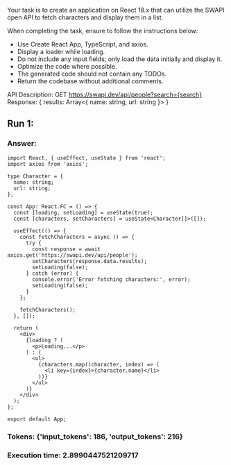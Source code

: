 Your task is to create an application on React 18.x that can utilize the SWAPI open API to fetch characters and display them in a list.

When completing the task, ensure to follow the instructions below:
- Use Create React App, TypeScript, and axios.
- Display a loader while loading.
- Do not include any input fields; only load the data initially and display it.
- Optimize the code where possible.
- The generated code should not contain any TODOs.
- Return the codebase without additional comments.

API Description:
GET https://swapi.dev/api/people?search={search}
Response:
{ results: Array<{ name: string, url: string }> }

## Run 1:
### Answer:
```tsx
import React, { useEffect, useState } from 'react';
import axios from 'axios';

type Character = {
  name: string;
  url: string;
};

const App: React.FC = () => {
  const [loading, setLoading] = useState(true);
  const [characters, setCharacters] = useState<Character[]>([]);

  useEffect(() => {
    const fetchCharacters = async () => {
      try {
        const response = await axios.get('https://swapi.dev/api/people');
        setCharacters(response.data.results);
        setLoading(false);
      } catch (error) {
        console.error('Error fetching characters:', error);
        setLoading(false);
      }
    };

    fetchCharacters();
  }, []);

  return (
    <div>
      {loading ? (
        <p>Loading...</p>
      ) : (
        <ul>
          {characters.map((character, index) => (
            <li key={index}>{character.name}</li>
          ))}
        </ul>
      )}
    </div>
  );
};

export default App;
```

### Tokens: {'input_tokens': 186, 'output_tokens': 216}
### Execution time: 2.8990447521209717
